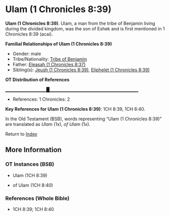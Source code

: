 # Ulam (1 Chronicles 8:39)
**Ulam (1 Chronicles 8:39)**. 
Ulam, a man from the tribe of Benjamin living during the divided kingdom, was the son of Eshek and is first mentioned in 1 Chronicles 8:39 (acai). 




**Familial Relationships of Ulam (1 Chronicles 8:39)**


* Gender: male
* Tribe/Nationality: [Tribe of Benjamin](../../../groups/md/acai/Benjamin.md)
* Father: [Eleasah (1 Chronicles 8:37)](Eleasah.2.md)
* Sibling(s): [Jeush (1 Chronicles 8:39)](Jeush.3.md), [Eliphelet (1 Chronicles 8:39)](Eliphelet.4.md)


**OT Distribution of References**

▁▁▁▁▁▁▁▁▁▁▁▁█▁▁▁▁▁▁▁▁▁▁▁▁▁▁▁▁▁▁▁▁▁▁▁▁▁▁
* References: 1 Chronicles: 2



**Key References for Ulam (1 Chronicles 8:39)**: 
1CH 8:39, 1CH 8:40. 


In the Old Testament (BSB), words representing “Ulam (1 Chronicles 8:39)” are translated as 
*Ulam* (1x), *of Ulam* (1x). 




Return to [Index](00-Index.md)

## More Information

### OT Instances (BSB)

* Ulam (1CH 8:39)

* of Ulam (1CH 8:40)



### References (Whole Bible)

* 1CH 8:39; 1CH 8:40



